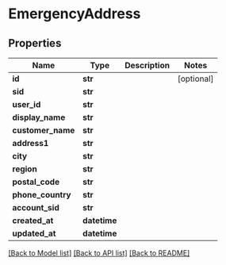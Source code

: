 # EmergencyAddress

## Properties
Name | Type | Description | Notes
------------ | ------------- | ------------- | -------------
**id** | **str** |  | [optional] 
**sid** | **str** |  | 
**user_id** | **str** |  | 
**display_name** | **str** |  | 
**customer_name** | **str** |  | 
**address1** | **str** |  | 
**city** | **str** |  | 
**region** | **str** |  | 
**postal_code** | **str** |  | 
**phone_country** | **str** |  | 
**account_sid** | **str** |  | 
**created_at** | **datetime** |  | 
**updated_at** | **datetime** |  | 

[[Back to Model list]](../README#documentation-for-models) [[Back to API list]](../README#documentation-for-api-endpoints) [[Back to README]](../README)


